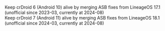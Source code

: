 Keep crDroid 6 (Android 10) alive by merging ASB fixes from LineageOS 17.1 (unofficial since 2023-03, currently at 2024-08)\
Keep crDroid 7 (Android 11) alive by merging ASB fixes from LineageOS 18.1 (unofficial since 2024-03, currently at 2024-08)

